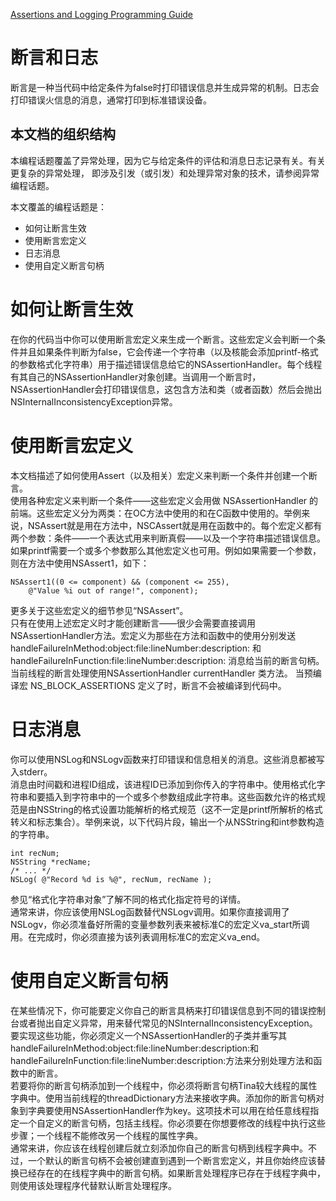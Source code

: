 [Assertions and Logging Programming Guide](https://developer.apple.com/library/archive/documentation/Cocoa/Conceptual/Assertions/Assertions.html#//apple_ref/doc/uid/10000014i)

# 断言和日志

断言是一种当代码中给定条件为false时打印错误信息并生成异常的机制。日志会打印错误火信息的消息，通常打印到标准错误设备。

## 本文档的组织结构

本编程话题覆盖了异常处理，因为它与给定条件的评估和消息日志记录有关。有关更复杂的异常处理，  即涉及引发（或引发）和处理异常对象的技术，请参阅异常编程话题。  

本文覆盖的编程话题是：  

*  如何让断言生效
* 使用断言宏定义
* 日志消息
* 使用自定义断言句柄

# 如何让断言生效

在你的代码当中你可以使用断言宏定义来生成一个断言。这些宏定义会判断一个条件并且如果条件判断为false，它会传递一个字符串（以及核能会添加printf-格式的参数格式化字符串）用于描述错误信息给它的NSAssertionHandler。每个线程有其自己的NSAssertionHandler对象创建。当调用一个断言时，NSAssertionHandler会打印错误信息，这包含方法和类（或者函数）然后会抛出NSInternalInconsistencyException异常。  

# 使用断言宏定义

本文档描述了如何使用Assert（以及相关）宏定义来判断一个条件并创建一个断言。  
使用各种宏定义来判断一个条件——这些宏定义会用做 NSAssertionHandler 的前端。这些宏定义分为两类：在OC方法中使用的和在C函数中使用的。举例来说，NSAssert就是用在方法中，NSCAssert就是用在函数中的。每个宏定义都有两个参数：条件——一个表达式用来判断真假——以及一个字符串描述错误信息。如果printf需要一个或多个参数那么其他宏定义也可用。例如如果需要一个参数，则在方法中使用NSAssert1，如下：  

	NSAssert1((0 <= component) && (component <= 255),
        @"Value %i out of range!", component);

更多关于这些宏定义的细节参见“NSAssert”。  
只有在使用上述宏定义时才能创建断言——很少会需要直接调用NSAssertionHandler方法。宏定义为那些在方法和函数中的使用分别发送  handleFailureInMethod:object:file:lineNumber:description: 和 handleFailureInFunction:file:lineNumber:description: 消息给当前的断言句柄。当前线程的断言处理使用NSAssertionHandler currentHandler 类方法。
当预编译宏 NS_BLOCK_ASSERTIONS 定义了时，断言不会被编译到代码中。

# 日志消息

你可以使用NSLog和NSLogv函数来打印错误和信息相关的消息。这些消息都被写入stderr。  
消息由时间戳和进程ID组成，该进程ID已添加到你传入的字符串中。使用格式化字符串和要插入到字符串中的一个或多个参数组成此字符串。这些函数允许的格式规范是由NSString的格式设置功能解析的格式规范（这不一定是printf所解析的格式转义和标志集合）。举例来说，以下代码片段，输出一个从NSString和int参数构造的字符串。

	int recNum;
	NSString *recName;
	/* ... */
	NSLog( @"Record %d is %@", recNum, recName );

参见“格式化字符串对象”了解不同的格式化指定符号的详情。  
通常来讲，你应该使用NSLog函数替代NSLogv调用。如果你直接调用了NSLogv，你必须准备好所需的变量参数列表来被标准C的宏定义va_start所调用。在完成时，你必须直接为该列表调用标准C的宏定义va_end。

# 使用自定义断言句柄

在某些情况下，你可能要定义你自己的断言具柄来打印错误信息到不同的错误控制台或者抛出自定义异常，用来替代常见的NSInternalInconsistencyException。要实现这些功能，你必须定义一个NSAssertionHandler的子类并重写其handleFailureInMethod:object:file:lineNumber:description:和handleFailureInFunction:file:lineNumber:description:方法来分别处理方法和函数中的断言。  
若要将你的断言句柄添加到一个线程中，你必须将断言句柄Tina较大线程的属性字典中。使用当前线程的threadDictionary方法来接收字典。添加你的断言句柄对象到字典要使用NSAssertionHandler作为key。这项技术可以用在给任意线程指定一个自定义的断言句柄，包括主线程。你必须要在你想要修改的线程中执行这些步骤；一个线程不能修改另一个线程的属性字典。  
通常来讲，你应该在线程创建后就立刻添加你自己的断言句柄到线程字典中。不过，一个默认的断言句柄不会被创建直到遇到一个断言宏定义，并且你始终应该替换已经存在的在线程字典中的断言句柄。如果断言处理程序已存在于线程字典中，则使用该处理程序代替默认断言处理程序。